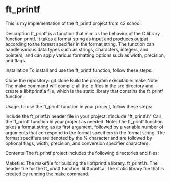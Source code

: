 # ft_printf
This is my implementation of the ft_printf project from 42 school.

Description
ft_printf is a function that mimics the behavior of the C library function printf. 
It takes a format string as input and produces output according to the format specifier in the format string. 
The function can handle various data types such as strings, characters, integers, and pointers, 
and can apply various formatting options such as width, precision, and flags.

Installation
To install and use the ft_printf function, follow these steps:

Clone the repository: git clone 
Build the program executable: make
Note: The make command will compile all the .c files in the src directory and create a libftprintf.a file, 
which is the static library that contains the ft_printf function.

Usage
To use the ft_printf function in your project, follow these steps:

Include the ft_printf.h header file in your project: #include "ft_printf.h"
Call the ft_printf function in your project as needed.
Note: The ft_printf function takes a format string as its first argument, 
followed by a variable number of arguments that correspond to the format specifiers in the format string. 
The format specifiers are denoted by the % character and are followed by optional flags, 
width, precision, and conversion specifier characters.

Contents
The ft_printf project includes the following directories and files:

Makefile: The makefile for building the libftprintf.a library.
ft_printf.h: The header file for the ft_printf function.
libftprintf.a: The static library file that is created by running the make command.
